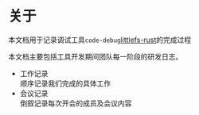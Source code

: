 # 关于

本文档用于记录调试工具`code-debug`[littlefs-rust](https://github.com/chenzhiy2001/code-debug)的完成过程

本文档主要包括工具开发期间团队每一阶段的研发日志。
+ 工作记录    
顺序记录我们完成的具体工作
+ 会议记录    
倒叙记录每次开会的成员及会议内容
